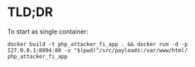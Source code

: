 # TLD;DR

To start as single container:
```
docker build -t php_attacker_fi_app . && docker run -d -p 127.0.0.1:8894:80 -v "$(pwd)"/src/payloads:/var/www/html/ php_attacker_fi_app
```
